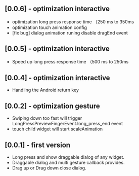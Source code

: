 ## [0.0.6] - optimization interactive
* optimization long press response time （250 ms to 350ms
* optimization touch animation config
* [fix bug] dialog animation runing disable dragEnd event

## [0.0.5] - optimization interactive
* Speed ​​up long press response time （500 ms to 250ms

## [0.0.4] - optimization interactive
* Handling the Android return key

## [0.0.2] - optimization gesture

* Swiping down too fast will trigger LongPressPreviewFingerEvent.long_press_end event
* touch child widget will start scaleAnimation 

## [0.0.1] - first version

* Long press and show draggable dialog of any widget. 
* Draggable dialog and multi gesture callback provides. 
* Drag up or Drag down close dialog.
